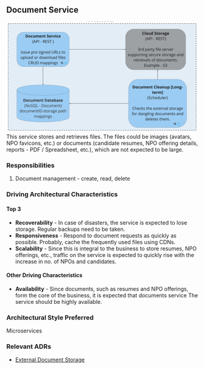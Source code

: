 ## Document Service
![Image](../diagrams/quanta/documents-quanta.jpg)
This service stores and retrieves files. The files could be images (avatars, NPO favicons, etc.) or documents (candidate resumes, NPO offering details, reports - PDF / Spreadsheet, etc.), which are not expected to be large.

### Responsibilities
1. Document management - create, read, delete

### Driving Architectural Characteristics
#### Top 3
* **Recoverability** - In case of disasters, the service is expected to lose storage. Regular backups need to be taken.
* **Responsiveness** - Respond to document requests as quickly as possible. Probably, cache the frequently used files using CDNs.
* **Scalability** - Since this is integral to the business to store resumes, NPO offerings, etc., traffic on the service is expected to quickly rise with the increase in no. of NPOs and candidates.

#### Other Driving Characteristics
* **Availability** - Since documents, such as resumes and NPO offerings, form the core of the business, it is expected that documents service The service should be highly available.

### Architectural Style Preferred
Microservices

### Relevant ADRs
* [External Document Storage](../ADRs/adr-external-document-storage.md)

